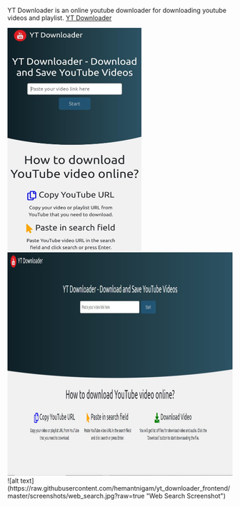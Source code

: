 YT Downloader is an online youtube downloader for downloading youtube videos and playlist. [YT Downloader](https://quizzical-bhabha-41dca2.netlify.app/)

<div>
  <img src="https://raw.githubusercontent.com/hemantnigam/yt_downloader_frontend/master/screenshots/mobile_view.jpeg?raw=true" width="300" height="500"/> 
  <img src="https://raw.githubusercontent.com/hemantnigam/yt_downloader_frontend/master/screenshots/web_nosearch.jpg?raw=true" width="800" height="500"/> 

</div>
![alt text](https://raw.githubusercontent.com/hemantnigam/yt_downloader_frontend/master/screenshots/web_search.jpg?raw=true "Web Search Screenshot")



